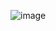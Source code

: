![image](https://user-images.githubusercontent.com/98951034/154471036-71efad8f-6a5c-4464-9d42-0b7466ebaf87.png)
